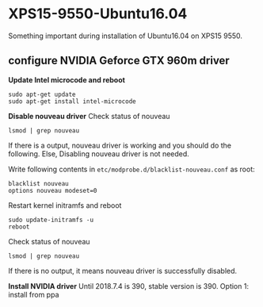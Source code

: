 # XPS15-9550-Ubuntu16.04
Something important during installation of Ubuntu16.04 on XPS15 9550.

## configure NVIDIA Geforce GTX 960m driver
**Update Intel microcode and reboot**
```
sudo apt-get update
sudo apt-get install intel-microcode
```
**Disable nouveau driver**
Check status of nouveau
```
lsmod | grep nouveau
```
If there is a output, nouveau driver is working and you should do the following.
Else, Disabling nouveau driver is not needed.

Write following contents in `etc/modprobe.d/blacklist-nouveau.conf` as root:
```
blacklist nouveau
options nouveau modeset=0
```

Restart kernel initramfs and reboot
```
sudo update-initramfs -u
reboot
```

Check status of nouveau
```
lsmod | grep nouveau
```
If there is no output, it means nouveau driver is successfully disabled.

**Install NVIDIA driver**
Until 2018.7.4 is 390, stable version is 390.
Option 1: install from ppa
